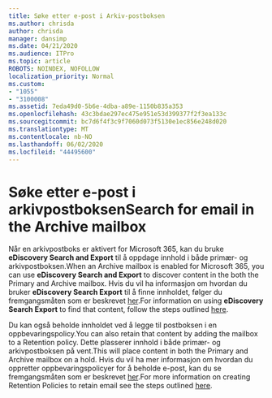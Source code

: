 ```yaml
---
title: Søke etter e-post i Arkiv-postboksen
ms.author: chrisda
author: chrisda
manager: dansimp
ms.date: 04/21/2020
ms.audience: ITPro
ms.topic: article
ROBOTS: NOINDEX, NOFOLLOW
localization_priority: Normal
ms.custom:
- "1055"
- "3100008"
ms.assetid: 7eda49d0-5b6e-4dba-a89e-1150b835a353
ms.openlocfilehash: 43c3bdae297ec475e951e53d399377f2f3ea133c
ms.sourcegitcommit: bc7d6f4f3c9f7060d073f5130e1ec856e248d020
ms.translationtype: MT
ms.contentlocale: nb-NO
ms.lasthandoff: 06/02/2020
ms.locfileid: "44495600"
---
```

# <a name="search-for-email-in-the-archive-mailbox"></a><span data-ttu-id="cadba-102">Søke etter e-post i arkivpostboksen</span><span class="sxs-lookup"><span data-stu-id="cadba-102">Search for email in the Archive mailbox</span></span>

<span data-ttu-id="cadba-103">Når en arkivpostboks er aktivert for Microsoft 365, kan du bruke **eDiscovery Search and Export** til å oppdage innhold i både primær- og arkivpostboksen.</span><span class="sxs-lookup"><span data-stu-id="cadba-103">When an Archive mailbox is enabled for Microsoft 365, you can use **eDiscovery Search and Export** to discover content in the both the Primary and Archive mailbox.</span></span> <span data-ttu-id="cadba-104">Hvis du vil ha informasjon om hvordan du bruker **eDiscovery Search Export** til å finne innholdet, følger du fremgangsmåten som er beskrevet [her](https://docs.microsoft.com/microsoft-365/compliance/export-search-results).</span><span class="sxs-lookup"><span data-stu-id="cadba-104">For information on using **eDiscovery Search Export** to find that content, follow the steps outlined [here](https://docs.microsoft.com/microsoft-365/compliance/export-search-results).</span></span>
  
<span data-ttu-id="cadba-105">Du kan også beholde innholdet ved å legge til postboksen i en oppbevaringspolicy.</span><span class="sxs-lookup"><span data-stu-id="cadba-105">You can also retain that content by adding the mailbox to a Retention policy.</span></span> <span data-ttu-id="cadba-106">Dette plasserer innhold i både primær- og arkivpostboksen på vent.</span><span class="sxs-lookup"><span data-stu-id="cadba-106">This will place content in both the Primary and Archive mailbox on a hold.</span></span> <span data-ttu-id="cadba-107">Hvis du vil ha mer informasjon om hvordan du oppretter oppbevaringspolicyer for å beholde e-post, kan du se fremgangsmåten som er beskrevet [her](https://docs.microsoft.com/microsoft-365/compliance/retention-policies).</span><span class="sxs-lookup"><span data-stu-id="cadba-107">For more information on creating Retention Policies to retain email see the steps outlined [here](https://docs.microsoft.com/microsoft-365/compliance/retention-policies).</span></span>
  